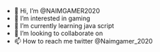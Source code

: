 - 👋 Hi, I’m @NAIMGAMER2020
- 👀 I’m interested in gaming
- 🌱 I’m currently learning java script 
- 💞️ I’m looking to collaborate on
- 📫 How to reach me twitter @Naimgamer_2020

<!---
NAIMGAMER2020/NAIMGAMER2020 is a ✨ special ✨ repository because its `README.md` (this file) appears on your GitHub profile.
You can click the Preview link to take a look at your changes.
--->
